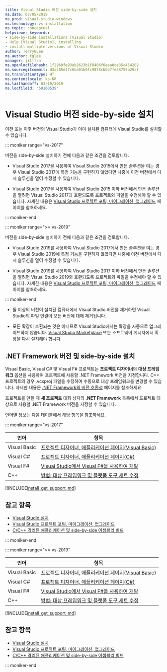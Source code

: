 ```yaml
---
title: Visual Studio 버전 side-by-side 설치
ms.date: 03/05/2019
ms.prod: visual-studio-windows
ms.technology: vs-installation
ms.topic: conceptual
helpviewer_keywords:
- side-by-side installations [Visual Studio]
- Help [Visual Studio], installing
- install multiple versions of Visual Studio
author: TerryGLee
ms.author: tglee
manager: jillfra
ms.openlocfilehash: 1f2969fe93ab2623b1f8406f6eaa0ce35c454202
ms.sourcegitcommit: d3a485d47c6ba01b0fc9878cbbb7fe88755b29af
ms.translationtype: HT
ms.contentlocale: ko-KR
ms.lasthandoff: 03/19/2019
ms.locfileid: "58160539"
---
```

# <a name="install-visual-studio-versions-side-by-side"></a>Visual Studio 버전 side-by-side 설치

이전 또는 이후 버전의 Visual Studio가 이미 설치된 컴퓨터에 Visual Studio를 설치할 수 있습니다.

::: moniker range="vs-2017"

버전을 side-by-side 설치하기 전에 다음과 같은 조건을 검토합니다.

* Visual Studio 2017을 사용하여 Visual Studio 2015에서 만든 솔루션을 여는 경우 Visual Studio 2017에 특정 기능을 구현하지 않았다면 나중에 이전 버전에서 다시 솔루션을 열어 수정할 수 있습니다.

* Visual Studio 2017을 사용하여 Visual Studio 2015 이하 버전에서 만든 솔루션을 열려면 Visual Studio 2017과 호환되도록 프로젝트와 파일을 수정해야 할 수 있습니다. 자세한 내용은 [Visual Studio 프로젝트 포팅, 마이그레이션, 업그레이드](../porting/port-migrate-and-upgrade-visual-studio-projects.md?view=vs-2017) 페이지를 참조하세요.

::: moniker-end

::: moniker range=">= vs-2019"

버전을 side-by-side 설치하기 전에 다음과 같은 조건을 검토합니다.

* Visual Studio 2019를 사용하여 Visual Studio 2017에서 만든 솔루션을 여는 경우 Visual Studio 2019에 특정 기능을 구현하지 않았다면 나중에 이전 버전에서 다시 솔루션을 열어 수정할 수 있습니다.

* Visual Studio 2019를 사용하여 Visual Studio 2017 이하 버전에서 만든 솔루션을 열려면 Visual Studio 2019와 호환되도록 프로젝트와 파일을 수정해야 할 수 있습니다. 자세한 내용은 [Visual Studio 프로젝트 포팅, 마이그레이션, 업그레이드](../porting/port-migrate-upgrade-visual-studio-projects-2019.md) 페이지를 참조하세요.

::: moniker-end

* 둘 이상의 버전이 설치된 컴퓨터에서 Visual Studio 버전을 제거하면 Visual Studio의 파일 연결이 모든 버전에 대해 제거됩니다.

* 모든 확장이 호환되는 것은 아니므로 Visual Studio에서는 확장을 자동으로 업그레이드하지 않습니다. [Visual Studio Marketplace](http://go.microsoft.com/fwlink/?LinkId=178891) 또는 소프트웨어 게시자에서 확장을 다시 설치해야 합니다.

## <a name="net-framework-versions-and-side-by-side-installations"></a>.NET Framework 버전 및 side-by-side 설치

Visual Basic, Visual C# 및 Visual F# 프로젝트는 **프로젝트 디자이너**의 **대상 프레임워크** 옵션을 사용하여 프로젝트에 사용할 .NET Framework 버전을 지정합니다. C++ 프로젝트의 경우 .vcxproj 파일을 수정하여 수동으로 대상 프레임워크를 변경할 수 있습니다. 자세한 내용은 [.NET Framework의 버전 호환성](/dotnet/framework/migration-guide/version-compatibility) 페이지를 참조하세요.

프로젝트를 만들 때 **새 프로젝트** 대화 상자의 **.NET Framework** 목록에서 프로젝트 대상으로 사용할 .NET Framework 버전을 지정할 수 있습니다.

언어별 정보는 다음 테이블에서 해당 항목을 참조하세요.

::: moniker range="vs-2017"

| 언어 | 항목 |
|--------------|-----------|
| Visual Basic | [프로젝트 디자이너, 애플리케이션 페이지(Visual Basic)](../ide/reference/application-page-project-designer-visual-basic.md?view=vs-2017) |
| Visual C# | [프로젝트 디자이너, 애플리케이션 페이지(C#)](../ide/reference/application-page-project-designer-csharp.md?view=vs-2017) |
| Visual F# | [Visual Studio에서 Visual F#을 사용하여 개발](../ide/fsharp-visual-studio.md?view=vs-2017) |
|C++ | [방법: 대상 프레임워크 및 플랫폼 도구 세트 수정](/cpp/build/how-to-modify-the-target-framework-and-platform-toolset/) |

[!INCLUDE[install_get_support_md](includes/install_get_support_md.md)]

## <a name="see-also"></a>참고 항목

* [Visual Studio 설치](install-visual-studio.md?view=vs-2017)
* [Visual Studio 프로젝트 포팅, 마이그레이션, 업그레이드](../porting/port-migrate-and-upgrade-visual-studio-projects.md?view=vs-2017)
* [C/C++ 격리된 애플리케이션 및 side-by-side 어셈블리 빌드](/cpp/build/building-c-cpp-isolated-applications-and-side-by-side-assemblies/)

::: moniker-end

::: moniker range=">= vs-2019"

| 언어 | 항목 |
|--------------|-----------|
| Visual Basic | [프로젝트 디자이너, 애플리케이션 페이지(Visual Basic)](../ide/reference/application-page-project-designer-visual-basic.md?view=vs-2019) |
| Visual C# | [프로젝트 디자이너, 애플리케이션 페이지(C#)](../ide/reference/application-page-project-designer-csharp.md?view=vs-2019) |
| Visual F# | [Visual Studio에서 Visual F#을 사용하여 개발](../ide/fsharp-visual-studio.md?view=vs-2019) |
| C++ | [방법: 대상 프레임워크 및 플랫폼 도구 세트 수정](/cpp/build/how-to-modify-the-target-framework-and-platform-toolset/) |

[!INCLUDE[install_get_support_md](includes/install_get_support_md.md)]

## <a name="see-also"></a>참고 항목

* [Visual Studio 설치](install-visual-studio.md?view=vs-2019)
* [Visual Studio 프로젝트 포팅, 마이그레이션, 업그레이드](../porting/port-migrate-upgrade-visual-studio-projects-2019.md)
* [C/C++ 격리된 애플리케이션 및 side-by-side 어셈블리 빌드](/cpp/build/building-c-cpp-isolated-applications-and-side-by-side-assemblies/)

::: moniker-end